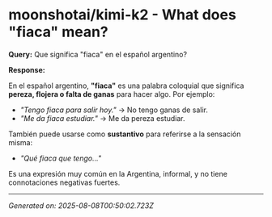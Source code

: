 # moonshotai/kimi-k2 - What does "fiaca" mean?

**Query:** Que significa "fiaca" en el español argentino?



**Response:**

En el español argentino, **"fiaca"** es una palabra coloquial que significa **pereza, flojera o falta de ganas** para hacer algo. Por ejemplo:

- *"Tengo fiaca para salir hoy."* → No tengo ganas de salir.  
- *"Me da fiaca estudiar."* → Me da pereza estudiar.

También puede usarse como **sustantivo** para referirse a la sensación misma:

- *"Qué fiaca que tengo..."*

Es una expresión muy común en la Argentina, informal, y no tiene connotaciones negativas fuertes.

---
*Generated on: 2025-08-08T00:50:02.723Z*
